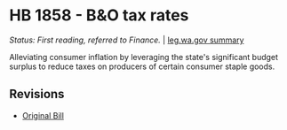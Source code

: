 # HB 1858 - B&O tax rates
*Status: First reading, referred to Finance.* | [leg.wa.gov summary](https://app.leg.wa.gov/billsummary?BillNumber=1858&Year=2021)

Alleviating consumer inflation by leveraging the state's significant budget surplus to reduce taxes on producers of certain consumer staple goods.

## Revisions
* [Original Bill](1/)
